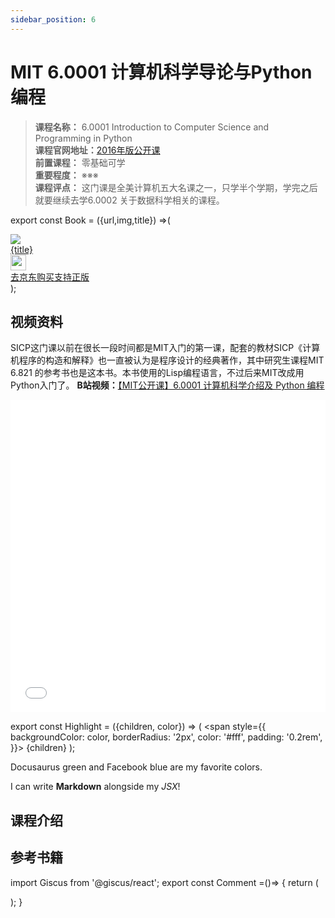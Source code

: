 ```yaml
---
sidebar_position: 6
---
```


# MIT 6.0001 计算机科学导论与Python编程

>**课程名称：** 6.0001 Introduction to Computer Science and Programming in Python  
**课程官网地址：**[2016年版公开课](https://ocw.mit.edu/courses/6-0001-introduction-to-computer-science-and-programming-in-python-fall-2016/pages/syllabus/)  
**前置课程：** 零基础可学  
**重要程度：** ※※※   
**课程评点：** 这门课是全美计算机五大名课之一，只学半个学期，学完之后就要继续去学6.0002 关于数据科学相关的课程。

export const Book = ({url,img,title}) =>(
<div class="bookitem">
  <a href={url} target="_blank" class="book-content">
    <div class="book-img">
      <img src={img} />
    </div>
    <div class="book-detail">
      <div class="book-title">{title}</div>
      <div class="boook-desc">
        <img width="25" height="25" src="https://hackweek-1251009918.cos.ap-shanghai.myqcloud.com/hackway/cs/jd.svg" />
        <div class="book-jd">去京东购买支持正版</div>
      </div>
    </div>
  </a>
  </div> 
);




## 视频资料
SICP这门课以前在很长一段时间都是MIT入门的第一课，配套的教材SICP《计算机程序的构造和解释》也一直被认为是程序设计的经典著作，其中研究生课程MIT 6.821 的参考书也是这本书。本书使用的Lisp编程语言，不过后来MIT改成用Python入门了。
**B站视频：**[【MIT公开课】6.0001 计算机科学介绍及 Python 编程](https://www.bilibili.com/video/BV1sJ411n7aJ)

<iframe src="//player.bilibili.com/player.html?aid=83161618&bvid=BV1sJ411n7aJ&cid=142469109&page=1" scrolling="no" frameborder="no" framespacing="0" allowfullscreen="true" width="100%" height="500px"> </iframe>



export const Highlight = ({children, color}) => (
  <span
    style={{
      backgroundColor: color,
      borderRadius: '2px',
      color: '#fff',
      padding: '0.2rem',
    }}>
    {children}
  </span>
);

<Highlight color="#25c2a0">Docusaurus green</Highlight> and <Highlight color="#1877F2">Facebook blue</Highlight> are my favorite colors.

I can write **Markdown** alongside my _JSX_!


## 课程介绍


## 参考书籍

<Book img="https://hackweek-1251009918.cos.ap-shanghai.myqcloud.com/hackway/cs/s29735150.jpeg" url="https://item.jd.com/12323267.html" title="Python编程导论 第2版(图灵出品)"></Book>






import Giscus from '@giscus/react';
export const Comment =()=> {
  return (
   <div className="comments-container">
      <Giscus
        src="https://giscus.app/client.js"
        id="comments"
        repo="lidongyx/hackwaydoc"
        repoId="R_kgDOHUMOyA"
        category="Announcements"
        categoryId="DIC_kwDOHUMOyM4CPCtD"
        mapping="title"
        reactionsEnabled="1"
        emitMetadata="0"
        inputPosition="top"
        theme="light"
        lang="zh-CN"
        crossorigin="anonymous"
      />
    </div>
  );
}

<Comment></Comment>

